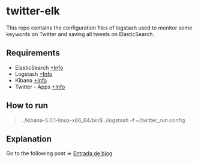 # twitter-elk

This repo contains the configuration files of logstash used to monitor some keywords on Twitter and saving all tweets on ElasticSearch.

## Requirements
* ElasticSearch <a href="https://www.elastic.co/products/elasticsearch" target="_blank">+Info</a>
* Logstash <a href="https://www.elastic.co/products/logstash" target="_blank">+Info</a>
* Kibana <a href="https://www.elastic.co/products/kibana" target="_blank">+Info</a>
* Twitter - Apps <a href="https://apps.twitter.com" target="_blank">+Info</a>

## How to run

> ../kibana-5.0.1-linux-x86_64/bin$ ./logstash -f ~/twitter_run.config

## Explanation
Go to the following post => 
[Entrada de blog](https://vcatalan.com/2017/12/pila-elk-parte-ii-monitorizando-twitter-con-elk.html)